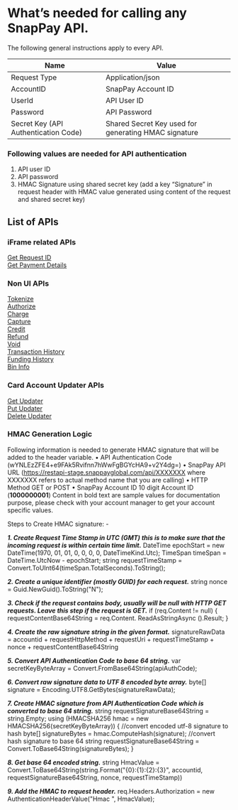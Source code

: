 # What’s needed for calling any SnapPay API.

The following general instructions apply to every API.

| Name                                 | Value                                                |
|--------------------------------------|------------------------------------------------------|
| Request Type                         | Application/json                                     |
| AccountID                            | SnapPay Account ID                                   |
| UserId                               | API User ID                                          |
| Password                             | API Password                                         |
| Secret Key (API Authentication Code) | Shared Secret Key used for generating HMAC signature |

### Following values are needed for API authentication

1.  API user ID
2.  API password
3.  HMAC Signature using shared secret key (add a key “Signature” in request header with HMAC value generated using content of the request and shared secret key)



## List of APIs  
  
### iFrame related APIs

[Get Request ID](../api/?type=post&path=/api/interop/GetRequestID)  
[Get Payment Details](../api/?type=post&path=/api/interop/GetPaymentDetails)

### Non UI APIs

[Tokenize](../api/?type=post&path=/api/interop/Tokenize)  
[Authorize](../api/?type=post&path=/api/interop/Authorize)  
[Charge](../api/?type=post&path=/api/interop/Charge)  
[Capture](../api/?type=post&path=/api/interop/Capture)  
[Credit](../api/?type=post&path=/api/interop/Credit)  
[Refund](../api/?type=post&path=/api/interop/Refund)  
[Void](../api/?type=post&path=/api/interop/Void)  
[Transaction History](../api/?type=post&path=/api/interop/TransactionHistory)  
[Funding History](../api/?type=post&path=/api/interop/FundingHistory)  
[Bin Info](../api/?type=post&path=/api/interop/binapi)  

### Card Account Updater APIs

[Get Updater](../api/?type=post&path=/AccountUpdater/GetUpdater)  
[Put Updater](../api/?type=post&path=/AccountUpdater/PutUpdater)  
[Delete Updater](../api/?type=post&path=/AccountUpdater/DeleteUpdater)  

### HMAC Generation Logic

Following information is needed to generate HMAC signature that will be added to the header variable. 
  •	API Authentication Code (wYNLEzZFE4+e9FAk5Rvifnn7hWwFgBGYcHA9+v2Y4dg=) 
  •	SnapPay API URL (https://restapi-stage.snappayglobal.com/api/XXXXXXX where XXXXXXX refers to actual method name that you are calling) 
  •	HTTP Method GET or POST 
  •	SnapPay Account ID 10 digit Account ID (**1000000001**) 
Content in bold text are sample values for documentation purpose, please check with your account manager to get your account specific values.

Steps to Create HMAC signature: -

**_1.	Create Request Time Stamp in UTC (GMT) this is to make sure that the incoming request is within certain time limit._**
DateTime epochStart = new DateTime(1970, 01, 01, 0, 0, 0, 0, DateTimeKind.Utc); TimeSpan timeSpan = DateTime.UtcNow - epochStart; 
string requestTimeStamp = Convert.ToUInt64(timeSpan.TotalSeconds).ToString();

**_2.	Create a unique identifier (mostly GUID) for each request._**
string nonce = Guid.NewGuid().ToString("N");

**_3.	Check if the request contains body, usually will be null with HTTP GET requests. Leave this step if the request is GET._**
if (req.Content != null) 
{ 
requestContentBase64String = req.Content. ReadAsStringAsync ().Result; 
}

**_4.	Create the raw signature string in the given format._**
signatureRawData = accountid + requestHttpMethod + requestUri + requestTimeStamp + nonce + requestContentBase64String

**_5.	Convert API Authentication Code to base 64 string._**
var secretKeyByteArray = Convert.FromBase64String(apiAuthCode);

**_6.	Convert raw signature data to UTF 8 encoded byte array._**
byte[] signature = Encoding.UTF8.GetBytes(signatureRawData);

**_7.	Create HMAC signature from API Authentication Code which is converted to base 64 string._**
string requestSignatureBase64String = string.Empty; 
using (HMACSHA256 hmac = new HMACSHA256(secretKeyByteArray)) 
{ 
//convert encoded utf-8 signature to hash 
byte[] signatureBytes = hmac.ComputeHash(signature); 
//convert hash signature to base 64 string 
requestSignatureBase64String = Convert.ToBase64String(signatureBytes); 
}


**_8.	Get base 64 encoded string._**
string HmacValue = Convert.ToBase64String(string.Format("{0}:{1}:{2}:{3}", accountid, requestSignatureBase64String, nonce, requestTimeStamp))

**_9.	Add the HMAC to request header._**
req.Headers.Authorization = new AuthenticationHeaderValue("Hmac ", HmacValue);

